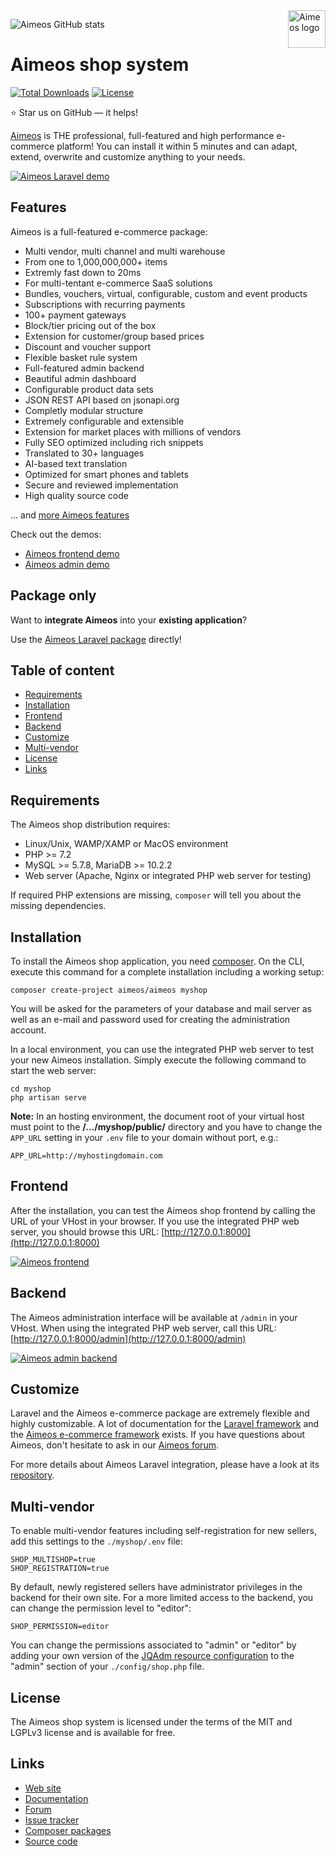 <a href="https://aimeos.org/">
    <img src="https://aimeos.org/fileadmin/template/icons/logo.png" alt="Aimeos logo" title="Aimeos" align="right" height="60" />
</a>

![Aimeos GitHub stats](https://github-readme-stats.vercel.app/api?username=aimeos&count_private=true&include_all_commits=true&show_icons=true&bg_color=90,103050,109095&title_color=fff&text_color=fff&icon_color=fff)

# Aimeos shop system

[![Total Downloads](https://poser.pugx.org/aimeos/aimeos/d/total.svg)](https://packagist.org/packages/aimeos/aimeos)
[![License](https://poser.pugx.org/aimeos/aimeos/license.svg)](https://packagist.org/packages/aimeos/aimeos)

:star: Star us on GitHub — it helps!

[Aimeos](https://aimeos.org/Laravel) is THE professional, full-featured and
high performance e-commerce platform! You can install it within 5 minutes
and can adapt, extend, overwrite and customize anything to your needs.

[![Aimeos Laravel demo](https://aimeos.org/fileadmin/aimeos.org/images/aimeos-github.png)](http://laravel.demo.aimeos.org/)

## Features

Aimeos is a full-featured e-commerce package:

* Multi vendor, multi channel and multi warehouse
* From one to 1,000,000,000+ items
* Extremly fast down to  20ms
* For multi-tentant e-commerce SaaS solutions
* Bundles, vouchers, virtual, configurable, custom and event products
* Subscriptions with recurring payments
* 100+ payment gateways
* Block/tier pricing out of the box
* Extension for customer/group based prices
* Discount and voucher support
* Flexible basket rule system
* Full-featured admin backend
* Beautiful admin dashboard
* Configurable product data sets
* JSON REST API based on jsonapi.org
* Completly modular structure
* Extremely configurable and extensible
* Extension for market places with millions of vendors
* Fully SEO optimized including rich snippets
* Translated to 30+ languages
* AI-based text translation
* Optimized for smart phones and tablets
* Secure and reviewed implementation
* High quality source code

... and [more Aimeos features](https://aimeos.org/features)

Check out the demos:

* [Aimeos frontend demo](http://laravel.demo.aimeos.org/)
* [Aimeos admin demo](http://admin.demo.aimeos.org/)

## Package only

Want to **integrate Aimeos** into your **existing application**?

Use the [Aimeos Laravel package](https://github.com/aimeos/aimeos-laravel) directly!

## Table of content

- [Requirements](#requirements)
- [Installation](#installation)
- [Frontend](#frontend)
- [Backend](#backend)
- [Customize](#customize)
- [Multi-vendor](#multi-vendor)
- [License](#license)
- [Links](#links)

## Requirements

The Aimeos shop distribution requires:
- Linux/Unix, WAMP/XAMP or MacOS environment
- PHP >= 7.2
- MySQL >= 5.7.8, MariaDB >= 10.2.2
- Web server (Apache, Nginx or integrated PHP web server for testing)

If required PHP extensions are missing, `composer` will tell you about the missing
dependencies.

## Installation

To install the Aimeos shop application, you need [composer](https://getcomposer.org).
On the CLI, execute this command for a complete installation including a working setup:

`composer create-project aimeos/aimeos myshop`

You will be asked for the parameters of your database and mail server as well as an
e-mail and password used for creating the administration account.

In a local environment, you can use the integrated PHP web server to test your new Aimeos
installation. Simply execute the following command to start the web server:

```
cd myshop
php artisan serve
```

**Note:** In an hosting environment, the document root of your virtual host must point to
the **/.../myshop/public/** directory and you have to change the `APP_URL` setting in your `.env`
file to your domain without port, e.g.:

```
APP_URL=http://myhostingdomain.com
```

## Frontend

After the installation, you can test the Aimeos shop frontend by calling the URL of your
VHost in your browser. If you use the integrated PHP web server, you should browse
this URL: [http://127.0.0.1:8000](http://127.0.0.1:8000)

[![Aimeos frontend](https://aimeos.org/fileadmin/aimeos.org/images/aimeos-frontend.png)](http://laravel.demo.aimeos.org/)

## Backend

The Aimeos administration interface will be available at `/admin` in your VHost. When using
the integrated PHP web server, call this URL: [http://127.0.0.1:8000/admin](http://127.0.0.1:8000/admin)

[![Aimeos admin backend](https://aimeos.org/fileadmin/aimeos.org/images/aimeos-backend.png)](http://admin.demo.aimeos.org/)

## Customize

Laravel and the Aimeos e-commerce package are extremely flexible and highly customizable.
A lot of documentation for the [Laravel framework](https://laravel.com) and the
[Aimeos e-commerce framework](https://aimeos.org/docs/latest/laravel) exists. If you have questions
about Aimeos, don't hesitate to ask in our [Aimeos forum](https://aimeos.org/help/).

For more details about Aimeos Laravel integration, please have a look at its
[repository](https://github.com/aimeos/aimeos-laravel).

## Multi-vendor

To enable multi-vendor features including self-registration for new sellers, add this
settings to the `./myshop/.env` file:

```
SHOP_MULTISHOP=true
SHOP_REGISTRATION=true
```

By default, newly registered sellers have administrator privileges in the backend for
their own site. For a more limited access to the backend, you can change the permission
level to "editor":

```
SHOP_PERMISSION=editor
```

You can change the permissions associated to "admin" or "editor" by adding your own version
of the [JQAdm resource configuration](https://github.com/aimeos/ai-admin-jqadm/blob/master/config/admin/jqadm/resource.php)
to the "admin" section of your `./config/shop.php` file.

## License

The Aimeos shop system is licensed under the terms of the MIT and LGPLv3 license and
is available for free.

## Links

* [Web site](https://aimeos.org/Laravel)
* [Documentation](https://aimeos.org/docs/latest/laravel)
* [Forum](https://aimeos.org/help/laravel-package-f18/)
* [Issue tracker](https://github.com/aimeos/aimeos/issues)
* [Composer packages](https://packagist.org/packages/aimeos/aimeos)
* [Source code](https://github.com/aimeos/aimeos)
